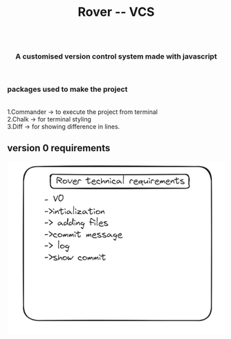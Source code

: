 <h1 align="center">Rover -- VCS</h1>
<br>
<br>
<h3 align="center">A customised version control system made with javascript</h3>
<br>
<h3 align="left">packages used to make the project</h3>
<br>
1.Commander -> to execute the project from terminal
<br>
2.Chalk -> for terminal styling
<br>
3.Diff -> for showing difference in lines.

## version 0 requirements

<div align = "center">
<img src = "static/rover.png" width = full height = full>
